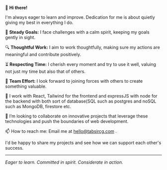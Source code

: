
👋 **Hi there!**

I'm always eager to learn and improve. Dedication for me is about quietly giving my best in everything I do.

🎯 **Steady Goals:** I face challenges with a calm spirit, keeping my goals gently in sight.

🔍 **Thoughtful Work:** I aim to work thoughtfully, making sure my actions are meaningful and contribute positively.

⏳ **Respecting Time:** I cherish every moment and try to use it well, valuing not just my time but also that of others.

🤝 **Team Effort:** I look forward to joining forces with others to create something valuable.

🌱 I work with React, Tailwind for the frontend and expressJS with node for the backend with both sort of database(SQL such as postgres and noSQL such as MongoDB, firestore etc.

💞️ I’m looking to collaborate on innovative projects that leverage these technologies and push the boundaries of web development.
 
📫 How to reach me: Email me at hello@tabsircg.com .

I'd be happy to share my projects and see how we can support each other's success.

---

*Eager to learn. Committed in spirit. Considerate in action.*
